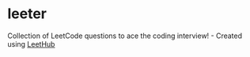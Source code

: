 # leeter
Collection of LeetCode questions to ace the coding interview! - Created using [LeetHub](https://github.com/QasimWani/LeetHub)
